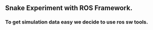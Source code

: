 ## Snake Experiment with ROS Framework.

### To get simulation data easy we decide to use ros sw tools.